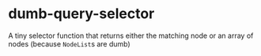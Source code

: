 # dumb-query-selector
A tiny selector function that returns either the matching node or an array of nodes (because `NodeList`s are dumb)
